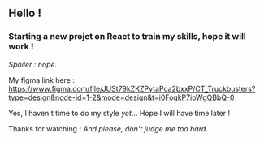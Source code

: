 ## Hello !

### Starting a new projet on React to train my skills, hope it will work !
_Spoiler : nope._

My figma link here : https://www.figma.com/file/JUSt79kZKZPytaPca2bxxP/CT_Truckbusters?type=design&node-id=1-2&mode=design&t=i0FogkP7ioWgQBbQ-0

Yes, I haven't time to do my style _yet_... Hope I will have time later !

Thanks for watching !
_And please, don't judge me too hard._